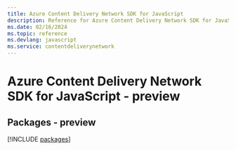 ```yaml
---
title: Azure Content Delivery Network SDK for JavaScript
description: Reference for Azure Content Delivery Network SDK for JavaScript
ms.date: 02/16/2024
ms.topic: reference
ms.devlang: javascript
ms.service: contentdeliverynetwork
---
```

# Azure Content Delivery Network SDK for JavaScript - preview
## Packages - preview
[!INCLUDE [packages](content-delivery-network-index.md)]